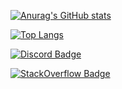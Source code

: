 [![Anurag's GitHub stats](https://github-readme-stats.vercel.app/api?username=Innokentie&theme=dark&bg_color=30,e96443,904e95&text_color=ffffff&icon_color=e9d179)](https://github.com/JustAlexeyDev/JustAlexeyDev)

[![Top Langs](https://github-readme-stats.vercel.app/api/top-langs/?username=JustAlexeyDev&langs_count=5)](https://github.com/JustAlexeyDev/)


[![Discord Badge](https://img.shields.io/badge/-Discord-424242?style=for-the-badge&logo=Discord&logoColor=white)](https://discord.gg/qcFMNmpHWV)

[![StackOverflow Badge](https://img.shields.io/badge/-StackOverflow-424242?style=for-the-badge&logo=StackOverflow)](https://ru.stackoverflow.com/users/529907/fensi)

